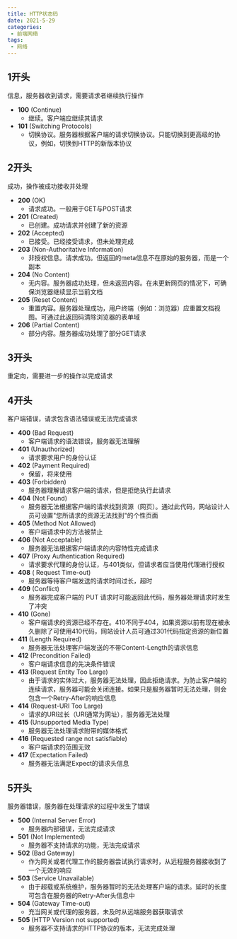 ```yaml
---
title: HTTP状态码
date: 2021-5-29
categories:
 - 前端网络
tags:
 - 网络
---
```


## 1开头
信息，服务器收到请求，需要请求者继续执行操作  
* **100**	(Continue)
  - 继续。客户端应继续其请求
* **101**	(Switching Protocols)
  - 切换协议。服务器根据客户端的请求切换协议。只能切换到更高级的协议，例如，切换到HTTP的新版本协议

## 2开头
成功，操作被成功接收并处理
* **200**	(OK)
  - 请求成功。一般用于GET与POST请求
* **201**	(Created)
  - 已创建。成功请求并创建了新的资源
* **202**	(Accepted)
  - 已接受。已经接受请求，但未处理完成
* **203**	(Non-Authoritative Information)
  - 非授权信息。请求成功。但返回的meta信息不在原始的服务器，而是一个副本
* **204**	(No Content)
  - 无内容。服务器成功处理，但未返回内容。在未更新网页的情况下，可确保浏览器继续显示当前文档
* **205**	(Reset Content)
  - 重置内容。服务器处理成功，用户终端（例如：浏览器）应重置文档视图。可通过此返回码清除浏览器的表单域
* **206**	(Partial Content)
  - 部分内容。服务器成功处理了部分GET请求

## 3开头
重定向，需要进一步的操作以完成请求


## 4开头
客户端错误，请求包含语法错误或无法完成请求
* **400**	(Bad Request)
  - 客户端请求的语法错误，服务器无法理解
* **401**	(Unauthorized)
  - 请求要求用户的身份认证
* **402**	(Payment Required)
  - 保留，将来使用
* **403**	(Forbidden)
  - 服务器理解请求客户端的请求，但是拒绝执行此请求
* **404**	(Not Found)
  - 服务器无法根据客户端的请求找到资源（网页）。通过此代码，网站设计人员可设置"您所请求的资源无法找到"的个性页面
* **405**	(Method Not Allowed)
  - 客户端请求中的方法被禁止
* **406**	(Not Acceptable)
  - 服务器无法根据客户端请求的内容特性完成请求
* **407**	(Proxy Authentication Required)
  - 请求要求代理的身份认证，与401类似，但请求者应当使用代理进行授权
* **408**	(	Request Time-out)
  - 服务器等待客户端发送的请求时间过长，超时
* **409**	(Conflict)
  - 服务器完成客户端的 PUT 请求时可能返回此代码，服务器处理请求时发生了冲突
* **410**	(Gone)
  - 客户端请求的资源已经不存在。410不同于404，如果资源以前有现在被永久删除了可使用410代码，网站设计人员可通过301代码指定资源的新位置
* **411**	(Length Required)
  - 服务器无法处理客户端发送的不带Content-Length的请求信息
* **412**	(Precondition Failed)
  - 客户端请求信息的先决条件错误
* **413**	(Request Entity Too Large)
  - 由于请求的实体过大，服务器无法处理，因此拒绝请求。为防止客户端的连续请求，服务器可能会关闭连接。如果只是服务器暂时无法处理，则会包含一个Retry-After的响应信息
* **414**	(Request-URI Too Large)
  - 请求的URI过长（URI通常为网址），服务器无法处理
* **415**	(Unsupported Media Type)
  - 服务器无法处理请求附带的媒体格式
* **416**	(Requested range not satisfiable)
  - 客户端请求的范围无效
* **417**	(Expectation Failed)
  - 服务器无法满足Expect的请求头信息

## 5开头
服务器错误，服务器在处理请求的过程中发生了错误
* **500**	(Internal Server Error)
  - 服务器内部错误，无法完成请求
* **501**	(Not Implemented)
  - 服务器不支持请求的功能，无法完成请求
* **502**	(Bad Gateway)
  - 作为网关或者代理工作的服务器尝试执行请求时，从远程服务器接收到了一个无效的响应
* **503**	(Service Unavailable)
  - 由于超载或系统维护，服务器暂时的无法处理客户端的请求。延时的长度可包含在服务器的Retry-After头信息中
* **504**	(Gateway Time-out)
  - 充当网关或代理的服务器，未及时从远端服务器获取请求
* **505**	(HTTP Version not supported)
  - 服务器不支持请求的HTTP协议的版本，无法完成处理

